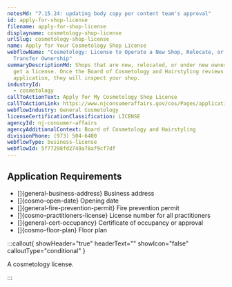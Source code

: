 ```yaml
---
notesMd: "7.15.24: updating body copy per content team's approval"
id: apply-for-shop-license
filename: apply-for-shop-license
displayname: cosmetology-shop-license
urlSlug: cosmetology-shop-license
name: Apply for Your Cosmetology Shop License
webflowName: "Cosmetology: License to Operate a New Shop, Relocate, or to
  Transfer Ownership"
summaryDescriptionMd: Shops that are new, relocated, or under new ownership must
  get a license. Once the Board of Cosmetology and Hairstyling reviews your
  application, they will inspect your shop.
industryId:
  - cosmetology
callToActionText: Apply for My Cosmetology Shop License
callToActionLink: https://www.njconsumeraffairs.gov/cos/Pages/applications.aspx
webflowIndustry: General Cosmetology
licenseCertificationClassification: LICENSE
agencyId: nj-consumer-affairs
agencyAdditionalContext: Board of Cosmetology and Hairstyling
divisionPhone: (973) 504-6400
webflowType: business-license
webflowId: 5f77298fd2749a78af9cf7df
---
```

## Application Requirements

* \[]{general-business-address} Business address
* \[]{cosmo-open-date} Opening date
* \[]{general-fire-prevention-permit} Fire prevention permit
* \[]{cosmo-practitioners-license} License number for all practitioners
* \[]{general-cert-occupancy} Certificate of occupancy or approval
* \[]{cosmo-floor-plan} Floor plan

:::callout{ showHeader="true" headerText="" showIcon="false" calloutType="conditional" }

A cosmetology license.

:::